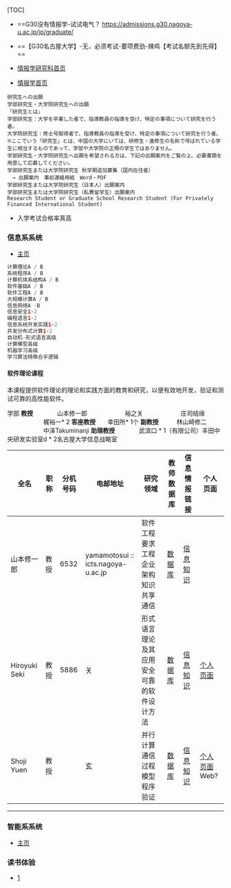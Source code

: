 [TOC]

- ==G30没有情报学-试试电气？ https://admissions.g30.nagoya-u.ac.jp/jp/graduate/
- ==【G30名古屋大学】-无，必须考试-要项费劲-辣鸡【考试名额先到先得】==
- [情报学研究科首页](https://www.i.nagoya-u.ac.jp/gs/entranceexamination/researchstudent/)







- [情报学首页](<https://www.i.nagoya-u.ac.jp/graduate-school-of-informatics/>)

```
研究生への出願
学部研究生・大学院研究生への出願
「研究生とは」
学部研究生：大学を卒業した者で、指導教員の指導を受け、特定の事項について研究を行う者。
大学院研究生：修士号取得者で、指導教員の指導を受け、特定の事項について研究を行う者。
※ここでいう「研究生」とは、中国の大学にいては、研修生・進修生の名称で呼ばれている学生に相当するものであって、学部や大学院の正規の学生ではありません。
学部研究生・大学院研究生へ出願を希望される方は、下記の出願案内をご覧の上、必要書類を用意して応募してください。
学部研究生または大学院研究生 秋学期追加募集（国内在住者）
　→ 出願案内　事前連絡用紙　Word・PDF
学部研究生または大学院研究生（日本人）出願案内
学部研究生または大学院研究生（私費留学生）出願案内
Research Student or Graduate School Research Student (For Privately Financed International Student)
```

- 入学考试合格率真高



### 信息系系统

- [主页](https://www.i.nagoya-u.ac.jp/gs/css/)

```java
计算理论A / B 
系统程序A / B 
计算机体系结构A / B 
软件基础A / B 
软件工程A / B 
大规模计算A / B 
信息网络A ·B 
信息安全1·2 
编程语言1·2 
信息系统开发实践1·2 
并发分布式计算1·2 
自动机·形式语言高级
计算模型高级
机器学习高级
学习算法特殊合乎逻辑
```

#### 软件理论课程

本课程提供软件理论的理论和实践方面的教育和研究，以便有效地开发，验证和测试可靠的高性能软件。

学部
**教授**　　　　山本修一郎
　　　　　　裕之关
　　　　　　庄司结缘
　　　　　　梶裕一* 2 
**客座教授**　　幸田所* 1个
**副教授**　　　林山崎修二
　　　　　　中泽Takuminanji 
**助理教授**　　　　武滨口
\* 1（有限公司）丰田中央研发实验室d 
\* 2名古屋大学信息战略室

| 全名          | 职称 | 分机号码 | 电邮地址                            | 研究领域                                    | 教师数据库                                                   | 信息情报链接                                                 | 个人页面                                                     |
| ------------- | ---- | -------- | ----------------------------------- | ------------------------------------------- | ------------------------------------------------------------ | ------------------------------------------------------------ | ------------------------------------------------------------ |
| 山本修一郎    | 教授 | 6532     | yamamotosui  :: icts.nagoya-u.ac.jp | 软件工程 要求工程 企业架构 知识共享通信     | [数据库](http://profs.provost.nagoya-u.ac.jp/view/html/100002309_ja.html) | [信息知识](http://www.is.nagoya-u.ac.jp/research/Pid=307_jhc_data.html) |                                                              |
| Hiroyuki Seki | 教授 | 5886     | 关                                  | 形式语言理论及其应用 安全可靠的软件设计方法 | [数据库](http://profs.provost.nagoya-u.ac.jp/view/html/100006996_ja.html) | [信息知识](http://www.is.nagoya-u.ac.jp/research/Pid=351_jhc_data.html) | [个人页面](http://www.sqlab.jp/sekilab/seki/Japanese/index.html) |
| Shoji Yuen    | 教授 |          | 玄                                  | 并行计算 通信过程模型 程序验证              | [数据库](http://profs.provost.nagoya-u.ac.jp/view/html/100001809_ja.html) | [信息知识](http://www.is.nagoya-u.ac.jp/research/Pid=77_jhc_data.html) | [个人页面](http://www.sqlab.i.is.nagoya-u.ac.jp/~yuen/index.html)Web? |

---



### 智能系系统

- [主页](https://www.i.nagoya-u.ac.jp/gs/is/)



### 读书体验

- [1](https://www.zhihu.com/question/25546779)